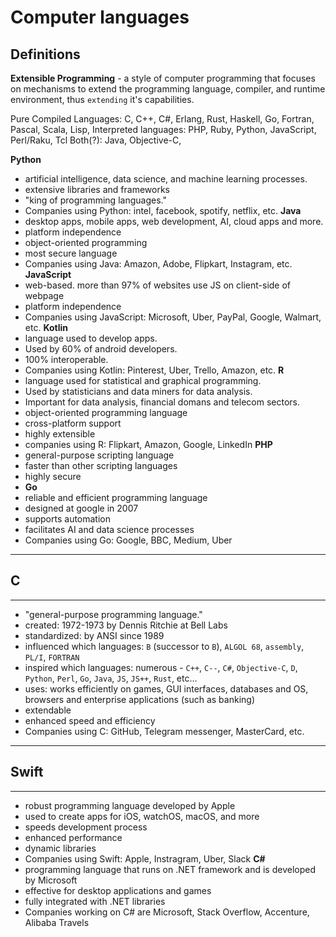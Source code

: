 # Computer languages

## Definitions

**Extensible Programming** - a style of computer programming that focuses on mechanisms to extend the programming language, compiler, and runtime environment, thus `extending` it's capabilities. 

Pure Compiled Languages: C, C++, C#, Erlang, Rust, Haskell, Go, Fortran, Pascal, Scala, Lisp, 
Interpreted languages: PHP, Ruby, Python, JavaScript, Perl/Raku, Tcl
Both(?): Java, Objective-C, 

**Python**  
* artificial intelligence, data science, and machine learning processes.  
* extensive libraries and frameworks
* "king of programming languages."  
* Companies using Python: intel, facebook, spotify, netflix, etc.
**Java**  
* desktop apps, mobile apps, web development, AI, cloud apps and more.  
* platform independence
* object-oriented programming
* most secure language
* Companies using Java: Amazon, Adobe, Flipkart, Instagram, etc.
**JavaScript**  
* web-based.  more than 97% of websites use JS on client-side of webpage
* platform independence
* Companies using JavaScript: Microsoft, Uber, PayPal, Google, Walmart, etc.
**Kotlin**  
* language used to develop apps.
* Used by 60% of android developers.
* 100% interoperable. 
* Companies using Kotlin: Pinterest, Uber, Trello, Amazon, etc.
**R**
* language used for statistical and graphical programming.
* Used by statisticians and data miners for data analysis.
* Important for data analysis, financial domans and telecom sectors.
* object-oriented programming language
* cross-platform support
* highly extensible
* companies using R: Flipkart, Amazon, Google, LinkedIn
**PHP**
* general-purpose scripting language
* faster than other scripting languages
* highly secure
* **Go** 
* reliable and efficient programming language
* designed at google in 2007
* supports automation
* facilitates AI and data science processes
* Companies using Go: Google, BBC, Medium, Uber

---
## C
---
* "general-purpose programming language."
* created: 1972-1973 by Dennis Ritchie at Bell Labs
* standardized: by ANSI since 1989
* influenced which languages: `B` (successor to `B`), `ALGOL 68`, `assembly`, `PL/I`, `FORTRAN`
* inspired which languages: numerous - `C++`, `C--`, `C#`, `Objective-C`, `D`, `Python`, `Perl`, `Go`, `Java`, `JS`, `JS++`, `Rust`, etc...
* uses: works efficiently on games, GUI interfaces, databases and OS, browsers and enterprise applications (such as banking)
* extendable
* enhanced speed and efficiency
* Companies using C: GitHub, Telegram messenger, MasterCard, etc.
---
## Swift
---
* robust programming language developed by Apple
* used to create apps for iOS, watchOS, macOS, and more
* speeds development process
* enhanced performance
* dynamic libraries
* Companies using Swift: Apple, Instragram, Uber, Slack
**C#**
* programming language that runs on .NET framework and is developed by Microsoft
* effective for desktop applications and games
* fully integrated with .NET libraries
* Companies working on C# are Microsoft, Stack Overflow, Accenture, Alibaba Travels